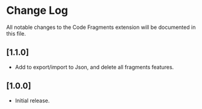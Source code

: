 # Change Log
All notable changes to the Code Fragments extension will be documented in this file.

## [1.1.0]
 - Add to export/import to Json, and delete all fragments features.

## [1.0.0]
- Initial release.